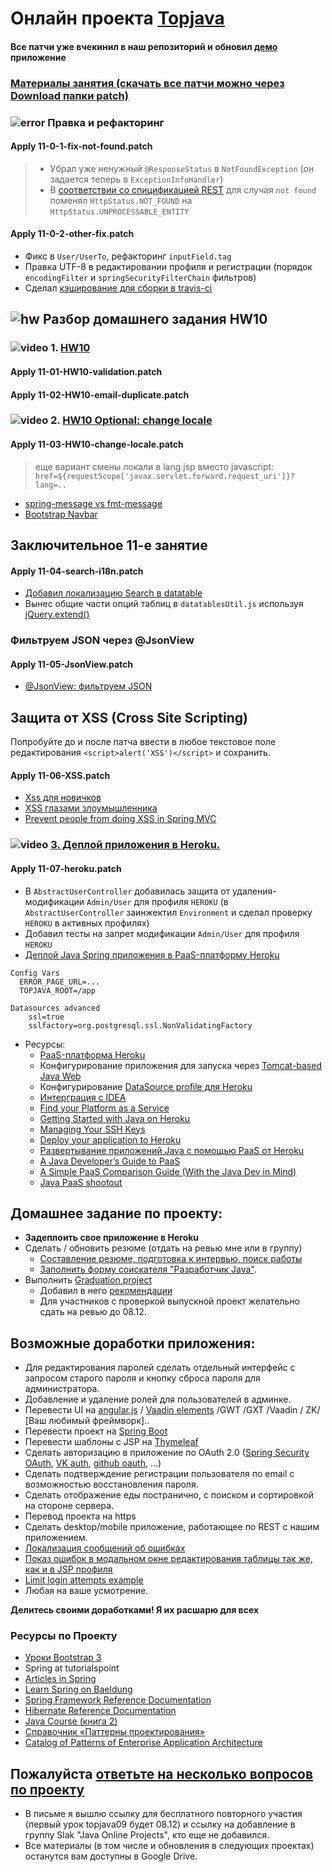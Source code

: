 # Онлайн проекта <a href="https://github.com/JavaWebinar/topjava08">Topjava</a>

#### Все патчи уже вчекинил в наш репозиторий и обновил <a href="http://topjava.herokuapp.com/">демо</a> приложение

### <a href="https://drive.google.com/open?id=0B9Ye2auQ_NsFfjBtOHl2WXdKWEo5R0NkcENQdGt6b1d5VjFQYTFBVHU4VVhYY0dwbjZXc1U">Материалы занятия (скачать все патчи можно через Download папки patch)</a>


### ![error](https://cloud.githubusercontent.com/assets/13649199/13672935/ef09ec1e-e6e7-11e5-9f79-d1641c05cbe6.png) Правка и рефакторинг

#### Apply 11-0-1-fix-not-found.patch
> - Убрал уже ненужный `@ResponseStatus` в `NotFoundException` (он задается теперь в `ExceptionInfoHandler`)
> - В <a href="http://stackoverflow.com/a/22358422/548473">соответствии со спицификацией REST</a> для случая `not found` поменял `HttpStatus.NOT_FOUND` на `HttpStatus.UNPROCESSABLE_ENTITY`
 
#### Apply 11-0-2-other-fix.patch
- Фикс в `User/UserTo`, рефакторинг `inputField.tag` 
- Правка UTF-8 в редактировании профиля и регистрации (порядок `encodingFilter` и `springSecurityFilterChain` фильтров)
- Сделал <a href="https://dzone.com/articles/travis-ci-tutorial-java-projects">кэширование для сборки в travis-ci</a>

## ![hw](https://cloud.githubusercontent.com/assets/13649199/13672719/09593080-e6e7-11e5-81d1-5cb629c438ca.png) Разбор домашнего задания HW10

### ![video](https://cloud.githubusercontent.com/assets/13649199/13672715/06dbc6ce-e6e7-11e5-81a9-04fbddb9e488.png) 1. <a href="https://drive.google.com/open?id=0B9Ye2auQ_NsFX2V5eHRsa09IWHc">HW10</a>
#### Apply 11-01-HW10-validation.patch
#### Apply 11-02-HW10-email-duplicate.patch

###  ![video](https://cloud.githubusercontent.com/assets/13649199/13672715/06dbc6ce-e6e7-11e5-81a9-04fbddb9e488.png) 2. <a href="https://drive.google.com/open?id=0B9Ye2auQ_NsFYms4YUxEMHdxZHM">HW10 Optional: change locale</a>
#### Apply 11-03-HW10-change-locale.patch

>  еще вариант смены локали в lang.jsp вместо javascript: `href=${requestScope['javax.servlet.forward.request_uri']}?lang=..`

- <a href="http://forum.spring.io/forum/spring-projects/web/1077-differences-between-spring-message-and-fmt-message">spring-message vs fmt-message</a>
- <a href="http://pro-cod.ru/navbar-uroki-bootstrap-3.html">Bootstrap Navbar</a>

## Заключительное 11-е занятие

#### Apply 11-04-search-i18n.patch
- <a href="http://stackoverflow.com/questions/29929022/change-datatable-search-label/38133762#38133762">Добавил локализацию Search в datatable</a>
- Вынес общие части опций таблиц в `datatablesUtil.js` используя <a href="https://api.jquery.com/jquery.extend/#jQuery-extend-deep-target-object1-objectN">jQuery.extend()</a>

### Фильтруем JSON через @JsonView
#### Apply 11-05-JsonView.patch
- <a href="https://habrahabr.ru/post/307392/">@JsonView: фильтруем JSON</a>

## Защита от XSS (Cross Site Scripting)
Попробуйте до и после патча ввести в любое текстовое поле редактирования `<script>alert('XSS')</script>` и сохранить.
#### Apply 11-06-XSS.patch
- <a href="https://forum.antichat.ru/threads/20140/">Xss для новичков</a>
- <a href="https://habrahabr.ru/post/66057/">XSS глазами злоумышленника</a>
- <a href="http://stackoverflow.com/a/40644276/548473">Prevent people from doing XSS in Spring MVC</a>

###  ![video](https://cloud.githubusercontent.com/assets/13649199/13672715/06dbc6ce-e6e7-11e5-81a9-04fbddb9e488.png)  <a href="https://drive.google.com/open?id=0B9Ye2auQ_NsFZkpVM19QWFBOQ2c">3. Деплой приложения в Heroku.</a>
#### Apply 11-07-heroku.patch

- В `AbstractUserController` добавилась защита от удаления-модификации `Admin/User` для профиля `HEROKU` (в `AbstractUserController` заинжектил `Environment` и сделал проверку `HEROKU` в активных профилях)
- Добавил тесты на запрет модификации `Admin/User` для профиля `HEROKU`
- <a href="http://habrahabr.ru/post/265591/">Деплой Java Spring приложения в PaaS-платформу Heroku</a>
```
Config Vars
  ERROR_PAGE_URL=...
  TOPJAVA_ROOT=/app

Datasources advanced
    ssl=true
    sslfactory=org.postgresql.ssl.NonValidatingFactory
```    

-  Ресурсы:
   -  <a href="https://www.heroku.com/">PaaS-платформа Heroku</a></h3>
   -  Конфигурирование приложения для запуска через <a href="https://devcenter.heroku.com/articles/java-webapp-runner">Tomcat-based Java Web</a>
   -  Конфигурирование <a href="https://devcenter.heroku.com/articles/connecting-to-relational-databases-on-heroku-with-java#using-the-database_url-in-spring-with-xml-configuration">DataSource profile для Heroku</a>
   -  <a href="http://www.jetbrains.com/idea/webhelp/run-debug-configuration-heroku-deployment.html">Интерграция с IDEA</a>
   -  <a href="http://www.paasify.it/filter">Find your Platform as a Service</a>
   -  <a href="https://devcenter.heroku.com/articles/getting-started-with-java#set-up">Getting Started with Java on Heroku</a>
   -  <a href="https://devcenter.heroku.com/articles/keys">Managing Your SSH Keys</a>
   -  <a href="https://devcenter.heroku.com/articles/getting-started-with-spring-mvc-hibernate#deploy-your-application-to-heroku">Deploy your application to Heroku</a>
   -  <a href="http://www.ibm.com/developerworks/ru/library/j-javadev2-21/">Развертывание приложений Java с помощью PaaS от Heroku</a>
   -  <a href="http://www.infoq.com/articles/paas_comparison">A Java Developer’s Guide to PaaS</a>
   -  <a href="https://dzone.com/articles/simple-paas-comparison-guide">A Simple PaaS Comparison Guide (With the Java Dev in Mind)</a>
   -  <a href="http://www.ibm.com/developerworks/library/j-paasshootout/">Java PaaS shootout</a>

## Домашнее задание по проекту:
- **Задеплоить свое приложение в Heroku** 
- Сделать / обновить резюме (отдать на ревью мне или в группу)
  - <a href="https://github.com/JavaOPs/topjava/blob/master/cv.md">Составление резюме, подготовка к интервью, поиск работы</a>
  - <a href="http://goo.gl/forms/Oy5A7HNkWt">Заполнить форму соискателя "Разработчик Java"</a>.
- Выполнить <a href="https://github.com/JavaWebinar/topjava08/blob/doc/doc/graduation.md#graduation-project">Graduation project</a>
  - Добавил в него <a href="https://github.com/JavaWebinar/topjava08/blob/doc/doc/graduation.md#-Рекомендации">рекомендации</a>
  - Для участников с проверкой выпускной проект желательно сдать на ревью до 08.12. 
   
## Возможные доработки приложения:
-  Для редактирования паролей сделать отдельный интерфейс с запросом старого пароля и кнопку сброса пароля для администратора.
-  Добавление и удаление ролей для пользователей в админке.
-  Перевести UI на <a href="http://angular.ru/">angular.js</a> / <a href="https://vaadin.com/elements">Vaadin elements</a> /GWT /GXT /Vaadin / ZK/ [Ваш любимый фреймворк]..
-  Перевести проект на <a href="http://projects.spring.io/spring-boot/">Spring Boot</a>
-  Перевести шаблоны с JSP на <a href="http://www.thymeleaf.org/doc/articles/petclinic.html">Thymeleaf</a>
-  Сделать авторизацию в приложение по OAuth 2.0 (<a href="http://projects.spring.io/spring-security-oauth/">Spring Security OAuth</a>,
<a href="https://vk.com/dev/auth_mobile">VK auth</a>, <a href="https://developer.github.com/v3/oauth/">github oauth</a>, ...)
-  Сделать подтверждение регистрации пользователя по email c возможностью восстановления пароля.
-  Сделать отображение еды постранично, с поиском и сортировкой на стороне сервера.
-  Перевод проекта на https
-  Сделать desktop/mobile приложение, работающее по REST с нашим приложением.
-  <a href="http://stackoverflow.com/questions/16759264/spring-security-custom-authenticationexception-message/16759383#16759383">Локализация сообщений об ошибках</a>
-  <a href="http://spring.io/blog/2012/08/29/integrating-spring-mvc-with-jquery-for-validation-rules/">Показ ошибок в модальном окне редактирования таблицы так же, как и в JSP профиля</a>
-  <a href="http://www.mkyong.com/spring-security/spring-security-limit-login-attempts-example">Limit login attempts example</a>
-  Любая на ваше усмотрение.

**Делитесь своими доработками! Я их расшарю для всех**

### Ресурсы по Проекту
-  <a href="http://pro-cod.ru/uroki-bootstrap-3-0">Уроки Bootstrap 3</a>
-  <a herf="http://www.tutorialspoint.com/spring/index.htm">Spring at tutorialspoint</a>
-  <a href="http://www.codejava.net/frameworks/spring">Articles in Spring</a>
-  <a href="http://www.baeldung.com/learn-spring">Learn Spring on Baeldung</a>
-  <a href="http://docs.spring.io/spring/docs/current/spring-framework-reference/html/index.html">Spring Framework
            Reference Documentation</a>
-  <a href="http://docs.jboss.org/hibernate/orm/4.3/manual/en-US/html/">Hibernate Reference Documentation</a>
-  <a href="http://java-course.ru/student/book2/">Java Course (книга 2)</a>
-  <a href="http://design-pattern.ru/">Справочник «Паттерны проектирования»</a>
-  <a href="http://martinfowler.com/eaaCatalog/">Catalog of Patterns of Enterprise Application Architecture</a>

## Пожалуйста <a href="http://goo.gl/forms/PtFcPqEV5n">ответьте на несколько вопросов по проекту</a>

-  В письме я вышлю ссылку для бесплатного повторного участия (первый урок topjava09 будет 08.12) и ссылку на добавление в группу Slak "Java Online Projects", кто еще не добавился.
-  Все материалы (в том числе и обновления в следующих проектах) останутся вам доступны в Google Drive.